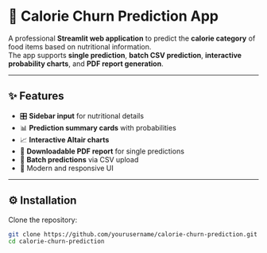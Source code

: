 # 🥗 Calorie Churn Prediction App

A professional **Streamlit web application** to predict the **calorie category** of food items based on nutritional information.  
The app supports **single prediction**, **batch CSV prediction**, **interactive probability charts**, and **PDF report generation**.

---

## ✨ Features
- 🎛️ **Sidebar input** for nutritional details  
- 📊 **Prediction summary cards** with probabilities  
- 📈 **Interactive Altair charts**  
- 📑 **Downloadable PDF report** for single predictions  
- 📂 **Batch predictions** via CSV upload  
- 🎨 Modern and responsive UI  

---

## ⚙️ Installation

Clone the repository:
```bash
git clone https://github.com/yourusername/calorie-churn-prediction.git
cd calorie-churn-prediction
